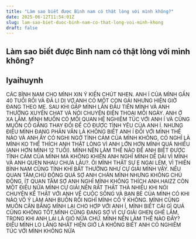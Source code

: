 ```yaml
---
title: "Làm sao biết được Bình nam có thật lòng với mình không?"
date: 2025-06-12T11:54:01Z
slug: lam-sao-biet-duoc-binh-nam-co-that-long-voi-minh-khong
draft: false
---
```


## Làm sao biết được Bình nam có thật lòng với mình không?

## lyaihuynh

CÁC BÌNH NAM CHO MÌNH XIN Ý KIẾN CHÚT NHEN. ANH Í CỦA MÌNH GẦN 40 TUỔI RỒI VÀ ĐÃ LI DỊ VỢ,ANH CÓ MỘT CON GÁI NHƯNG HIỆN GIỜ ĐANG THEO MẸ. SAU KHI GẶP MÌNH LẦN ĐẦU TIÊN MÌNH VÀ ANH THƯỜNG XUYÊN CHAT VÀ NÓI CHUYỆN ĐIỆN THOẠI MỖI NGÀY. ANH Ở XA LẮM. MÌNH MUỐN CÓ MỐI QUAN HỆ NGHIÊM TÚC VỚI ANH Í VÀ CŨNG MUỐN CỐ GẮNG THAY ĐỔI ĐỂ CÓ ĐƯỢC TÌNH YÊU CỦA ANH Í. NHƯNG ĐIỀU MÌNH ĐANG PHÂN VÂN LÀ KHÔNG BIẾT ANH Í ĐỐI VỚI MÌNH THẾ NÀO VÀ ANH ẤY CÓ NGHI NGỜ TÌNH CẢM CỦA MÌNH KHÔNG, CÓ NGHĨ LÀ MÌNH KO THỂ THÍCH ANH THẬT LÒNG VÌ ANH LỚN HƠN MÌNH QUÁ NHIỀU (ANH HƠN MÌNH 12 TUỔI). MÌNH NÊN LÀM THẾ NÀO ĐỂ ANH BIẾT ĐƯỢC TÌNH CẢM CỦA MÌNH MÀ KHÔNG KHIẾN ANH NGHĨ MÌNH DỄ DÃI VÌ MÌNH VÀ ANH QUEN NHAU CHƯA LÂU?. ÔI MÌNH THẬT SỰ E NGẠI LÉM, VÌ THIÊN BÌNH NAM CŨNG TÍNH KHÍ BẤT THƯỜNG NHƯ CỰ GIẢI MÌNH VẬY. NẾU QUAN TÂM,CHỦ ĐỘNG QUÁ SỢ ANH CHÁN MÌNH NHƯNG KHÔNG CHỦ ĐỘNG, ÍT QUAN TÂM SỢ ANH NGHĨ MÌNH KHÔNG THÍCH ANH.HAIZZ
CÒN MỘT ĐIỀU NỮA MÌNH CỰ GIẢI NÊN RẤT THẬT THÀ NHIỀU KHI NÓI CHUYỆN KỂ THẬT VỚI ANH VỀ CUỘC SỐNG VÀ BẠN BÈ CỦA MÌNH CÓ KHI NÀO VÔ Ý LÀM ANH BUỒN RỒI NGHĨ MÌNH CỐ Ý KHÔNG. MÌNH CŨNG MUỐN CÂN BẮNG MÌNH LẠI CHO HỢP VỚI ANH Í, MÌNH BIẾT CÁI GÌ QUÁ CŨNG KHÔNG TỐT,MÌNH CŨNG ĐANG SỢ VÌ CỰ GIẢI GHEN GHÊ LẮM, TRONG KHI ANH LẠI LÀ GIÓ NỮA CHỨ. MÌNH NÊN LÀM THẾ NÀO ĐÂY?
ĐIỀU MÌNH LO LẮNG NHẤT HIỆN GIỜ LÀ KHÔNG BIẾT ANH CÓ NGHIÊM TÚC VỚI MÌNH KHÔNG NỮA